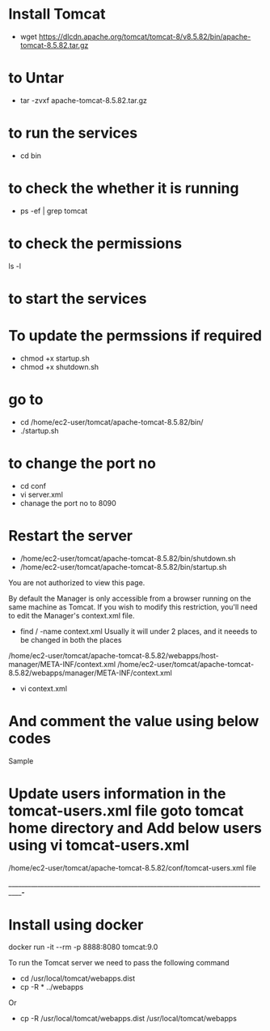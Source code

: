 # Install Tomcat 
- wget https://dlcdn.apache.org/tomcat/tomcat-8/v8.5.82/bin/apache-tomcat-8.5.82.tar.gz


# to Untar
- tar -zvxf apache-tomcat-8.5.82.tar.gz


# to run the services
- cd bin

# to check the whether it is running 
- ps -ef | grep tomcat

# to check the permissions
ls -l 


# to start the services 

# To update the permssions if required
- chmod +x startup.sh
- chmod +x shutdown.sh

 # go to 
- cd /home/ec2-user/tomcat/apache-tomcat-8.5.82/bin/
- ./startup.sh


 # to change the port no

- cd conf
- vi server.xml
- chanage the port no to 8090


 # Restart the server 
- /home/ec2-user/tomcat/apache-tomcat-8.5.82/bin/shutdown.sh
- /home/ec2-user/tomcat/apache-tomcat-8.5.82/bin/startup.sh


You are not authorized to view this page.

By default the Manager is only accessible from a browser running on the same machine as Tomcat. 
If you wish to modify this restriction, you'll need to edit the Manager's context.xml file.

- find / -name context.xml
Usually it will under 2 places, and it neeeds to be changed in both the places

/home/ec2-user/tomcat/apache-tomcat-8.5.82/webapps/host-manager/META-INF/context.xml
/home/ec2-user/tomcat/apache-tomcat-8.5.82/webapps/manager/META-INF/context.xml

- vi context.xml


# And comment the value using below codes

<!--   -->

Sample
  <!--  <Valve className="org.apache.catalina.valves.RemoteAddrValve"
  allow="127\.\d+\.\d+\.\d+|::1|0:0:0:0:0:0:0:1" />  -->
  
  
 # Update users information in the tomcat-users.xml file goto tomcat home directory and Add below users using vi tomcat-users.xml

/home/ec2-user/tomcat/apache-tomcat-8.5.82/conf/tomcat-users.xml file



 <role rolename="manager-gui"/>
 <role rolename="manager-script"/>
 <role rolename="manager-jmx"/>
 <role rolename="manager-status"/>
 <user username="admin" password="admin" roles="manager-gui, manager-script, manager-jmx, manager-status"/>
 <user username="deployer" password="deployer" roles="manager-script"/>
 <user username="tomcat" password="s3cret" roles="manager-gui"/>  




_________________________________________________________________________________________________________________-_______________________________
 # Install using docker 

docker run -it --rm -p 8888:8080 tomcat:9.0

To run the Tomcat server we need to pass the following command 
-  cd /usr/local/tomcat/webapps.dist
-  cp -R * ../webapps

Or 
-  cp -R /usr/local/tomcat/webapps.dist /usr/local/tomcat/webapps
